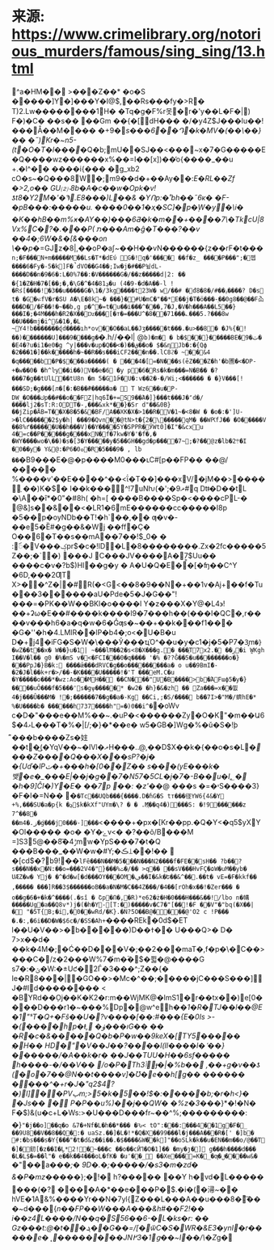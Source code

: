 # 来源: https://www.crimelibrary.org/notorious_murders/famous/sing_sing/13.html

^a�HM�� >���Z��* �o�S �����]Y�]���Y�I@$,��Rs���fy�>R� T)2.Lw��������1H� �Tq�g�F%r못�r�'y��L�F�|) F�)�C� ��s�� ��Gm ��{�[dH��� �/�y4Z$J���lu��!���Å��M���� �+9�*s���6ٔ��Դ�k�MV�(��\��}�� �˝)Kr�~n5-(t�O�T�l���*�Q�b;mU��SJ��<���~x�7�G�����E�Q����wz������x%��=I��[x])��̓o{����_��u +.�I^�� ����i{��� �g_xb2 cO�s~�Q���8W̗�;m9��d�+��Ay��:*E�RL��Zf �>2,o�� GU⑵˴8b�A�c��w�Opk�v!ƾt8�Υ2M�'�Ϡ.E8���)L��& �YՈp:�˚bh��˶6ĸ� �F-�pB���:�����u. ����0��1�ҳ�*SC]�p�۪W�y�\i� �K��hB��m%ӿ�AY��)���6Ƌ�k�m��+����7\�TkcU*|8Vx%C�?�.���P( ת���Am�ĝ�T���?��v ��4�;6W�&�[&���on \��p�*=GJz�8|,��oP�aʃ~��H��vN������{z��rF�t���`n;�F���N+m�����M��Ls�T*�dEύ G�!޴q�'���� ��f�z_ ����P���";�졥����6�Fy�-5�k]F�̚dVO��G4��;Iw�j�#��P뉲dL-����D��n�9�6�:L�0%7��:�V���� ��G�/��z�����d|2: �� �{1�Z�H�7�[��;�,�\G�^�4�ܯ81�u (4�9-�d�A��-l !�Rܵs[����!�3��u�����G�\1�/3kg����t23W� wׯ/��# �đݚ��#/�8�8����? D�s t� �G�ፍfV�r�ՏU A�\E�8k~� ���}�#U�mC�"��*E��j�T�ӧ���-ַ��0g8��@��F屳���D�/�F��!�~��b,g p�^�=t�u��i���^�՘��,7�J,�V�h���A��L5��}���I�;�4M���h�R2�X��ǲ���[�т�=���U^�8��71���؎���5.?���8w ��U���mj�i^&�1�,�L ~Y4!b�������ɖd����ıh*ov��O��aL��Jʒ�����t���.�u>��׿8� �J%{�!��)�������U]���9����g�`�.h//��l| @`b)�m� � b� $��}�����BE�9�ٽ� �E4�?u�i1�e0�g ^y|���v�up�Q��<�)��ق��o� $�&ηJb �:�{Qф �2���1�]��k�����h�~��R��s���iCF2���n��.lC8ϩ� ~��&4  �q�����b�P�$���a�����( � ���4�[=�N���s(ēZ���Z�h'�b圑�<�DP-+�w��0� �h^ŀy��i��)V��e�6 �y p�6�Rs�k�m���=N�B�� �?���7�g��tUlL��tU8n �m 5�G1ꏇ�U�:v��2�-�/Wi;<������ � �}V���[!���SD;�g���[л�[�:�B��݉#�����a�  T Wz6��u�P -DW_�O��� كp��#��o��FZ|hq6Ї�+=S9��ؓA�]}���t���J�ް d�/����lj2�sT:R:ODT�-,���&xk*��}�Sr d"��&0B}��jZip�ÄB=T��X�8�5�&�BF/A��XK�X�>1��R�V�1~�<8�W � �o�:�']U->�lC������2$y�h| ���9�Qvn��@tN>t�{2�\�����՗qM� ��WԖfJ�� �O�����V ��8%ґ������U��h���V)��Y����5Y�SPPR�ӰWt0]�I"�&cxu 4�=c��P�����g����xN�f�7kw�Ƴ�'�f�,� �WY����wo�\��)�s�[3�Y�����y�5��GH��gd�p����7~;� ?��@z�lb�2܊�I �0��y� Y&@:�P6�ܘ0�R�5���9� , lb ��`�B9���E�@�p����M0���ւC#[p��FP�� ��@/����� %����v'��E����^��<ΐ�T��]���xV/�jM��>���� ֶ ��)K�$� I��k���^!7uNƕ(�';�9ޜ#q Dtǂ�D��tL �\A��ȋ*�0"�#8h( �h=[ ����B����Sp�<����cPL-� @&]s��&��<�LR1�6mE������cc�����I8p �5��p�oyNDb��T!�h`��,�� ƣ �v�-��e5�Ȅ#�g��&�Wj ��ff�Ç� O��6�T��s��mA��7��!$_0� � :ꪷ�V���ؼpr$�c�!lD�L�8��������.Zx�2fc�����5Z��;�`�) ���J C���JV����A�7͇$Uu�� ����c�v�?b$)HI��g�y � A�U�Q�E��[�ʩ�� C^Y �6D,���2ƢT X>��^Z�|�#R(�<G<��8 �9��N�+��1v�Aj+ ��f�Tu���3������aU�Pde�5�J�G��"!���=�PK��W��BKl�o����l Y�z���X�Y@�L4϶!��+ʡω�E��#����k����l9�7���h��(���I�QC�,r����v���h6�a�q�w�6�G͗ƣs�~��+��k���f1��� �G�''�h�4.LMIR��lP�b4�;o<�U�B�u D�+j4�iFG�S�W�\���Ў���ҵΌ^��u�y�c1�j�5�Ρ7�3̟m`�}�wZ��t��x� W��}u�1| ~���lĦ��2�s<8�X���g.� ���֪T7xڔ�� �.2�i W̭Kgh I��V�l�� g0 �%�mS v�<�FCI�⸙��0�q���� '�% ִ�??Ĝ��5�u��������o�}���PpJ�}B�k: ����ǣ���dRVC�g��o���������a� o u��9BmIޮ�-�2�J�l��k+r�>/��-�K����U�����!�'T ���eM.C�u �Y�����o���*�wz:Ao��MH�� ��CN���"U�B߼����>b�ΆFաϕ5�y�}����uȎ���f�5���'s�gѱ�����* �w2� �h}�&�zh �� Za���=x��뷦4�j���Û���M� !�;������7��g��a�-Kg ��Ci,;�S/���� b��7I>�"M�/蠐hE�* %�U����b� ������h737����h"=�)0��i^�`�oWv c�D�"���e��M%��~.�uP�<������Zy�O�K؝"�m��Ա6$�4ޅL���T�%�|[/;�}�*��e� w5�GB�]Wg�%�ǔ�S�!þ ͌���b����Zs�妵��t�͜(�YqV��~�IVl�ޜH���..@,��D$X��k�{��o�s�L*����Z����Q���X� ��sP?�j� �{Uď�lPٽ�+���h�[0��Z�� s���(yE���k�뱆�e�_���E|��j�g��7�N57�5CL�j�7�-B��u�I؂� �h�9]ĈI�)Y�E� ��7p ��: �z'��*@ ���s �=�יS����3}�F�I�=N�� �`�Tc��UQb���{����.D�ɦG�S tт���径YW6{4&�Y +%,���SU�a�p{k �ܯ$k�kXf"UYm�\? � � .M҉��q4�)���S: �!9������z 7^��8� ��mز.�4�g֮���j0���-]���`<����+�px�[Kr��pp.�Q�Y<�q5$yXY�Ol����� �o� �Y�ݺv<� �?��õ/B���M =]S3ݱ4�8͠��@5mw�YpS���7�t�Q ���B���_��W�w�#Y;�ڪ⟘��!��  �[cd$�?b9!��`lFȇ���N��M�5���N���N2����f�FE��sH�� ?b��?s���N��x☰�N:��o=���2V4�"}���%ٿ�/�� >q�� ��sV���HvFÇ�۵W�uM��yb� UӔZ�w� Yj� �^�d�w[�d���OY���OM�ڥ��I�&k�Ե��&^��.��t� vE=�F�kkf�� ,����� ���]R��3$������oB��a�N�M�C��4Z���/�4��[rOh�x��!�Zer��� � o��g�6�+�k�^����(.�sî � Շp�Ո�,�R)*e62�ż�H�0���H���&��!/lbo n�㡚�����Ug�a��Q8v*)j�(�h�Y-[T:�)�����v�C7�"[��!�F ��V"�"bq(�X��| � "�5T{B;�i,�0��wRd/�K}.�N?5O��B@����@'O2 c !P� �� �.�:,�6i��D�W�$6c�/�SS�Ah+`����REk�0d$�ET l��U�V��>�׋b�����)D��ߙ�� U���Q>� D� 7>x��d� ��k�4M�;�Ć��D��� V�;��2���maT�,f�p�\�C��>���C�/z�2���W%7�́m�ؓ�$�쬛�@����G s7�:�ݶ�W:�±Uƈ�2Ѓ�3���^;Z��{� Ie�R8���|�GO��>�Mc�^��;�����jC���S���]J�#Id�������� < �BYRd��݆Oj��K�K2�r:m��WjMK@�lmS1�r��tx��)e[0����D���r˥�~���%Dp�@w^eh�*�1�R�TJ��l��@E�1׼"ˢT�Q+�Fŝ��U�?v����[��:#���{E�0Is >-�(����hp�ŧ, �ו���ۈG�� �� �Ɍ�c�&�����Q�b�P�w��9keX�[TY5����� ׃�H�� HD�"�V��J��?����l(Il����l�ߵ��}������/�A��k�r� ��J��TUU�H��6sf����� h����-�/��V�� /o�P� Th3ݳɟ�|�%b�� ,��+g�v��ƾ (�o�7��@N��t����v]�Ʊ�e��h[g�� ������ ����^�+r�J�"q2$4?�)l]��PVٻm;>5�k�5��!$�:�_����b;�r�h<}_� �Js�� � P�P��u%)��j��QW� �%z�3�*��}*�!�N� F�$)&(u�c+L�Ws:>�U���D���fr~��^%;���������: �}`"�j��o]� �q�o &7�+Nf�L�h��*��� �Ԅ< tO":���:���4��1g�F�_ ��9U8��V��8��Q�:� uaSz.��]�L�!*�Q�X��99���l�j���A���R�[' �]b�  #:�bs���s� Y{���"�t�d&z��i��.�$����&W�֡�k]"��oSLk�k��u�EN��m��o/@��T�]�釰[�z��I�Ļ*2!� ~���c ��o��cӢߣ�O�1]�� �my�ȷ�] g���h����d��� �L�L$�=��l"� e��k��4���oL�fК� �u՚��_ ��Xe���=К�_�ƣ�ݪ����w&� `�"��΋a��_�;� 9D�.�;�����/�s3�m�zd� &�P�mz�_����};�!� h?����� ��Y h�vd�L��� �� ���(�? ����A�*��e���P�$.�i�(�㴆~�� hVE�1A&%����Yr��N�7yl{Z���L���A��u���8�͠���~d���{*n��FP��W���A���&h#��F2!�� i��z4L����/N��q�S56��6-�L�ks�r: �� Gz���t:@�t�򪫋�ܔ��G��=/[�ѿC�S�WR�&E3�ynI�r�����e� ˛��������JN׿1�3߂ց��~I��/\�Z*g�
